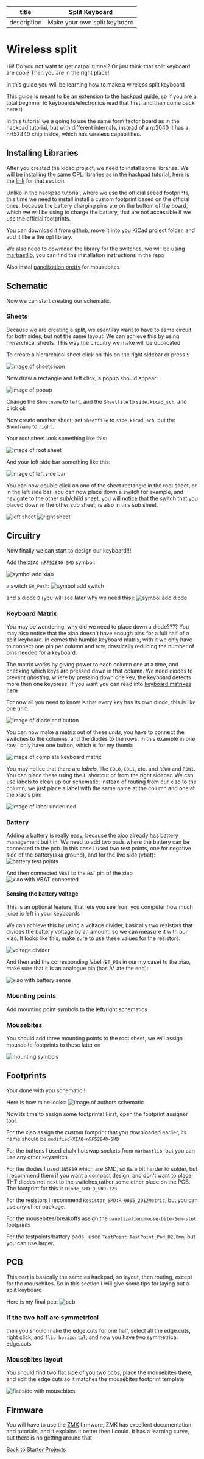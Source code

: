 | title | Split Keyboard |
| --- | --- |
| description | Make your own split keyboard |


# Wireless split

Hii! Do you not want to get carpal tunnel? Or just think that split keyboard are cool? Then you are in the right place!

In this guide you will be learning how to make a wireless split keyboard

This guide is meant to be an extension to the [hackpad guide](https://hackpad.hackclub.com/guide), so if you are a total beginner to keyboards/electronics read that first, and then come back here :)

In this tutorial we a going to use the same form factor board as in the hackpad tutorial, but with different internals, instead of a rp2040 it has a nrf52840 chip inside, which has wireless capabilities.

## Installing Libraries

After you created the kicad project, we need to install some libraries. We will be installing the same OPL libraries as in the hackpad tutorial, here is the [link](https://hackpad.hackclub.com/guide#pcb_design) for that section.

Unlike in the hackpad tutorial, where we use the official seeed footprints, this time we need to install install a custom footprint based on the official ones, because the battery charging pins are on the bottom of the board, which we will be using to charge the battery, that are not accessible if we use the official footprints.

You can download it from [github](https://github.com/mito-keyboard/mito-simplified/blob/main/modified-XIAO-nRF52840-SMD.kicad_mod), move it into you KiCad project folder, and add it like a the opl library.

We also need to download the library for the switches, we will be using [marbastlib](https://github.com/ebastler/marbastlib), you can find the installation instructions in the repo

Also instal [panelization.pretty](https://github.com/madworm/Panelization.pretty) for mousebites

## Schematic

Now we can start creating our schematic.

### Sheets

Because we are creating a split, we esantilay want to have to same circuit for both sides, but not the same layout. We can achieve this by using hierarchical sheets. This way the circuitry we make will be duplicated

To create a hierarchical sheet click on this on the right sidebar or press <kbd>S</kbd>

![image of sheets icon](https://hc-cdn.hel1.your-objectstorage.com/s/v3/efaa0a56ce293a919388c76a0a62ff41d1e1388d_screenshot_from_2025-09-18_17-05-12.png)

Now draw a rectangle and left click, a popup should appear:

![image of popup](https://hc-cdn.hel1.your-objectstorage.com/s/v3/3f98026538ad029f426aab7c6060405b8318c13b_image.png)

Change the `Sheetname` to `left`, and the `Sheetfile` to `side.kicad_sch`, and click ok

Now create another sheet, set `Sheetfile` to `side.kicad_sch`, but the `Sheetname` to `right`.

Your root sheet look something like this:

![image of root sheet](https://hc-cdn.hel1.your-objectstorage.com/s/v3/232d7595f84c8177ca4b1d17ed85b5323bd76470_image.png)

And your left side bar something like this:

![image of left side bar](https://hc-cdn.hel1.your-objectstorage.com/s/v3/9f867ffd0ee5d93b4bf2c06b2958c7e39a89a9f4_image.png)

You can now double click on one of the sheet rectangle in the root sheet, or in the left side bar. You can now place down a switch for example, and navigate to the other sub/child sheet, you will notice that the switch that you placed down in the other sub sheet, is also in this sub sheet.

![left sheet](https://hc-cdn.hel1.your-objectstorage.com/s/v3/af42ed0710e41f69f9a204e6d65187a265a18988_image.png)
![right sheet](https://hc-cdn.hel1.your-objectstorage.com/s/v3/063c21ddabb9d0133596868089eef84a38a7c34a_image.png)

## Circuitry

Now finally we can start to design our keyboard!!!

Add the `XIAO-nRF52840-SMD` symbol:

![symbol add xiao](https://hc-cdn.hel1.your-objectstorage.com/s/v3/9f32be16de764ec09f8353341732586cadcf3e31_image.png)

a switch `SW_Push`:
![symbol add switch](https://hc-cdn.hel1.your-objectstorage.com/s/v3/508824b27185819cc122c0095860bb55e2b5bc6a_image.png)

and a diode `D` (you will see later why we need this):
![symbol add diode](https://hc-cdn.hel1.your-objectstorage.com/s/v3/bfb718542115ac52a37f3bf214ca7d14b19877ea_image.png)

### Keyboard Matrix

You may be wondering, why did we need to place down a diode???? You may also notice that the xiao doesn't have enough pins for a full half of a split keyboard. In comes the humble keyboard matrix, with it we only have to connect one pin per column and row, drastically reducing the number of pins needed for a keyboard.

The matrix works by giving power to each column one at a time, and checking which keys are pressed down in that column. We need diodes to prevent *ghosting*, where by pressing down one key, the keyboard detects more then one keypress. If you want you can read into [keyboard matrixes here](https://docs.qmk.fm/how_a_matrix_works)

For now all you need to know is that every key has its own diode, this is like one unit:

![image of diode and button](https://hc-cdn.hel1.your-objectstorage.com/s/v3/33681c7410a242de5ab273f34b54981f62390f1e_image.png)

You can now make a matrix out of these *units*, you have to connect the switches to the columns, and the diodes to the rows. In this example in one row I only have one button, which is for my thumb:

![image of complete keyboard matrix](https://hc-cdn.hel1.your-objectstorage.com/s/v3/8c6b3592f3e6753ceb8ae607c27ebd0e00642e0b_image.png)

You may notice that there are *labels*, like `COL0`, `COL1`, etc. and `ROW0` and `ROW1`. You can place these using the <kbd>L</kbd> shortcut or from the right sidebar. We can use labels to clean up our schematic, instead of routing from our xiao to the column, we just place a label with the same name at the column and one at the xiao's pin:

![image of label underlined](https://hc-cdn.hel1.your-objectstorage.com/s/v3/a90b3c58bd5df7542c97ac9a3628a8a4d1532f31_screenshot_from_2025-09-19_19-02-35.png)

### Battery

Adding a battery is really easy, because the xiao already has battery management built in. We need to add two pads where the battery can be connected to the pcb. In this case I used two test points, one for negative side of the battery(aka ground), and for the live side (vbat):
![battery test points](https://hc-cdn.hel1.your-objectstorage.com/s/v3/8e1525612dd7caaf1f778b6a265cf52f8bf205cf_image.png) 

And then connected `VBAT` to the `BAT` pin of the xiao
![xiao with VBAT connected](https://hc-cdn.hel1.your-objectstorage.com/s/v3/036a2fd978cb7d53da835fcdc22340f0d6523826_image.png)

#### Sensing the battery voltage

This is an optional feature, that lets you see from you computer how much juice is left in your keyboards

We can achieve this by using a voltage divider, basically two resistors that divides the battery voltage by an amount, so we can measure it with our xiao. It looks like this, make sure to use these values for the resistors:

![voltage divider](https://hc-cdn.hel1.your-objectstorage.com/s/v3/87baf956562da1c00fbacef4ac0aca21ecf18782_image.png)

And then add the corresponding label (`BT_PIN` in our my case) to the xiao, make sure that it is an analogue pin (has A* ate the end):

![xiao with battery sense](https://hc-cdn.hel1.your-objectstorage.com/s/v3/68369d14d01bcd017b65245544f49e787819f39e_image.png)

### Mounting points

Add mounting point symbols to the left/right schematics

### Mousebites

You should add three mounting points to the root sheet, we will assign mousebite footprints to these later on

![mounting symbols](https://hc-cdn.hel1.your-objectstorage.com/s/v3/5b231b23c9059899a5ae47f747ec0d6b5d030035_image.png)

## Footprints

Your done with you schematic!!! 

Here is how mine looks:
![image of authors schematic](https://hc-cdn.hel1.your-objectstorage.com/s/v3/ee8f02e3d22dab1d87f76df884054d016a0411cf_image.png)

Now its time to assign some footprints! First, open the footprint assigner tool.

For the xiao assign the custom footprint that you downloaded earlier, its name should be `modified-XIAO-nRF52840-SMD`

For the buttons I used chalk hotswap sockets from `marbastlib`, but you can use any other keyswitch.

For the diodes I used `1N5819` which are SMD, so its a bit harder to solder, but I recommend them if you want a compact design, and don't want to place THT diodes not next to the switches,rather some other place on the PCB. The footprint for this is `Diode_SMD:D_SOD-123`

For the resistors I recommend `Resistor_SMD:R_0805_2012Metric`, but you can use any other package.

For the mousebites/breakoffs assign the `panelization:mouse-bite-5mm-slot` footprints

For the testpoints/battery pads I used `TestPoint:TestPoint_Pad_D2.0mm`, but you can use larger.

## PCB

This part is basically the same as hackpad, so layout, then routing, except for the mousebites. So in this section I will give some tips for laying out a split keyboard

Here is my final pcb:
![pcb](https://hc-cdn.hel1.your-objectstorage.com/s/v3/ac8bc9cfffae5f68557d8226a8db07c000685a9e_image.png)

### If the two half are symmetrical

then you should make the edge.cuts for one half, select all the edge.cuts, right click, and `flip horizontal`, and now you have two symmetrical edge.cuts

### Mousebites layout

You should find two flat side of you two pcbs, place the mousebites there, and edit the edge cuts so it matches the mousebites footprint template:

![flat side with mousebites](https://hc-cdn.hel1.your-objectstorage.com/s/v3/23e81cdffe61fe6fedf424bdde600486798ad084_image.png)

## Firmware

You will have to use the [ZMK](https://zmk.dev/docs) firmware, ZMK has excellent documentation and tutorials, and it explains it better then I could. It has a learning curve, but there is no getting around that

[Back to Starter Projects](/starter-projects)
